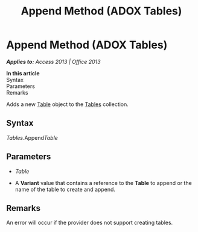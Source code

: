 ﻿---
title: Append Method (ADOX Tables)
TOCTitle: Append Method (ADOX Tables)
ms:assetid: 9e9fd57c-a856-6179-013f-9f378c3b7df0
ms:mtpsurl: https://msdn.microsoft.com/en-us/library/JJ249726(v=office.15)
ms:contentKeyID: 48546664
ms.date: 09/18/2015
mtps_version: v=office.15
---

# Append Method (ADOX Tables)


_**Applies to:** Access 2013 | Office 2013_

**In this article**  
Syntax  
Parameters  
Remarks  

Adds a new [Table](table-object-adox.md) object to the [Tables](tables-collection-adox.md) collection.

## Syntax

*Tables*.Append*Table*

## Parameters

  - *Table*

  - A **Variant** value that contains a reference to the **Table** to append or the name of the table to create and append.

## Remarks

An error will occur if the provider does not support creating tables.

